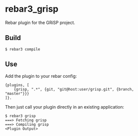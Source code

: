 rebar3_grisp
============

Rebar plugin for the GRiSP project.

Build
-----

    $ rebar3 compile

Use
---

Add the plugin to your rebar config:

    {plugins, [
        {grisp, ".*", {git, "git@host:user/grisp.git", {branch, "master"}}}
    ]}.

Then just call your plugin directly in an existing application:


    $ rebar3 grisp
    ===> Fetching grisp
    ===> Compiling grisp
    <Plugin Output>
